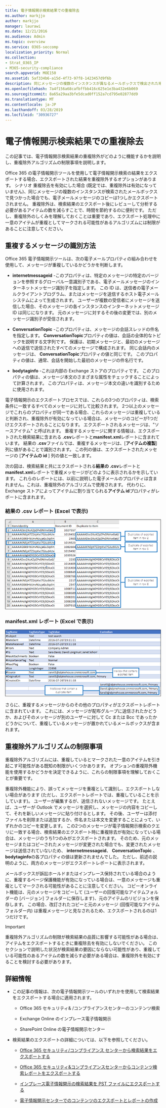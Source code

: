 ```yaml
---
title: 電子情報開示検索結果での重複除去
ms.author: markjjo
author: markjjo
manager: laurawi
ms.date: 12/21/2016
ms.audience: Admin
ms.topic: overview
ms.service: O365-seccomp
localization_priority: Normal
ms.collection:
- Strat_O365_IP
- M365-security-compliance
search.appverid: MOE150
ms.assetid: 5af334b6-a15d-4f73-97f8-1423457d9f6b
description: 同じメッセージの複数のインスタンスが異なるメールボックスで検出された場合でも、エクスポートされる電子情報開示検索結果の重複を除外するオプションがあります。
ms.openlocfilehash: 7a4f156a68cafbffbb416c625e1e3ba432e6b069
ms.sourcegitcommit: 8a65a29aa3bfe5dcad0ff152a7cd795e02877dd9
ms.translationtype: MT
ms.contentlocale: ja-JP
ms.lasthandoff: 03/28/2019
ms.locfileid: "30936727"
---
```

# <a name="de-duplication-in-ediscovery-search-results"></a>電子情報開示検索結果での重複除去

この記事では、電子情報開示検索結果の重複除外がどのように機能するかを説明し、重複除外アルゴリズムの制限事項を説明します。
  
Office 365 の電子情報開示ツールを使用して電子情報開示検索の結果をエクスポートする場合、エクスポートされた結果を重複除外するオプションがあります。 シナリオ 重複除去を有効にした場合 (既定では、重複除外は有効になっていません)、同じメッセージの複数のインスタンスが検索されたメールボックスで見つかった場合でも、電子メールメッセージのコピーは1つしかエクスポートされません。 重複除外は、検索結果のエクスポート後にレビューして分析する必要があるアイテムの数を減らすことで、時間を節約するのに便利です。 ただし、重複除外のしくみを理解しておくことは重要であり、エクスポート処理中に一意のアイテムが重複としてマークされる可能性があるアルゴリズムには制限があることに注意してください。
  
## <a name="how-duplicate-messages-are-identified"></a>重複するメッセージの識別方法

Office 365 電子情報開示ツールは、次の電子メールプロパティの組み合わせを使用して、メッセージが重複しているかどうかを判断します。
  
- **internetmessageid** -このプロパティは、特定のメッセージの特定のバージョンを参照するグローバル一意識別子である、電子メールメッセージのインターネットメッセージ識別子を指定します。 この ID は、送信者の電子メールクライアントプログラム、またはメッセージを送信するホスト電子メールシステムによって生成されます。 ユーザーが複数の受信者にメッセージを送信した場合、そのメッセージの各インスタンスのインターネットメッセージ ID は同じになります。 元のメッセージに対するその後の変更では、別のメッセージ識別子が受信されます。 
    
- **ConversationTopic** -このプロパティは、メッセージの会話スレッドの件名を指定します。 **ConversationTopic**プロパティの値は、会話の全体的なトピックを説明する文字列です。 保護は、初期メッセージと、最初のメッセージへの返信で送信されたすべてのメッセージで構成されます。 同じ会話内のメッセージは、 **ConversationTopic**プロパティの値と同じです。 このプロパティの値は、通常、会話を開始した最初のメッセージの件名行です。 
    
- **bodytaginfo** -これは内部の Exchange ストアのプロパティです。 このプロパティの値は、メッセージ本文のさまざまな属性をチェックすることによって計算されます。 このプロパティは、メッセージ本文の違いを識別するために使用されます。 
    
電子情報開示のエクスポートプロセスでは、これらの3つのプロパティは、検索条件に一致するすべてのメッセージに対して比較されます。 2つ以上のメッセージでこれらのプロパティが同一である場合、これらのメッセージは重複していると判断され、重複除外が有効になっている場合は、メッセージのコピーが1つだけエクスポートされることになります。 エクスポートされるメッセージは、"ソースアイテム" と呼ばれます。 重複するメッセージに関する情報は、エクスポートされた検索結果に含まれる **.csv**レポートと**manifest.xml**レポートに含まれています。 結果の **.csv**ファイルでは、重複するメッセージは、[**アイテムの複製**] 列に値があることで識別されます。 この列の値は、エクスポートされたメッセージの [**アイテムの id** ] 列の値と一致します。 
  
次の図は、検索結果と共にエクスポートされる**結果の .csv**レポートと**manifest.xml**レポートで重複メッセージがどのように表示されるかを示しています。 これらのレポートには、以前に説明した電子メールのプロパティは含まれません。これは、重複除外のアルゴリズムで使用されます。 代わりに、Exchange ストアによってアイテムに割り当てられる**アイテム id**プロパティがレポートに含まれます。 
  
 ### <a name="resultscsv-report-viewed-in-excel"></a>結果の .csv レポート (Excel で表示)
  
![結果 .csv レポートでの重複アイテムに関する情報の表示](media/e3d64004-3b91-4cba-b6f3-934b46cbdcdb.png)
  
 ### <a name="manifestxml-report-viewed-in-excel"></a>manifest.xml レポート (Excel で表示)
  
![manifest.xml レポートでの重複アイテムに関する情報の表示](media/69aa4786-9883-46ff-bcae-b35e0daf4a6d.png)
  
さらに、重複するメッセージからのその他のプロパティがエクスポートレポートに含まれています。 これには、メッセージが配布グループに送信されたかどうか、およびそのメッセージが別のユーザーに対して Cc または Bcc であったかどうかについて、重複しているメッセージが置かれているメールボックスが含まれます。
  
## <a name="limitations-of-the-de-duplication-algorithm"></a>重複除外アルゴリズムの制限事項

重複除外アルゴリズムには、重複しているとマークされた一意のアイテムを引き起こす可能性がある既知の制限がいくつかあります。 オプションの重複除外機能を使用するかどうかを決定できるように、これらの制限事項を理解しておくことが重要です。
  
重複除外機能により、誤ってメッセージを重複として識別し、エクスポートしない場合があります (ただし、エクスポートレポートでは、重複していることを示しています)。 ユーザーが編集するが、送信されないメッセージです。 たとえば、ユーザーが Outlook でメッセージを選択し、メッセージの内容をコピーして、それを新しいメッセージに貼り付けるとします。 その後、ユーザーは添付ファイルを削除または追加するか、件名または本文を変更することによって、いずれかのコピーを変更します。 この2つのメッセージが電子情報開示検索のクエリに一致する場合、検索結果のエクスポート時に重複除去が有効になっている場合は、メッセージのうち1つのみがエクスポートされます。 そのため、元のメッセージまたはコピーされたメッセージが変更された場合でも、変更されたメッセージは送信されていないため、 **internetmessageid**、 **ConversationTopic** 、 **bodytaginfo**の各プロパティの値は更新されませんでした。 ただし、前述の説明のように、両方のメッセージがエクスポートレポートに表示されます。 
  
メールボックスが訴訟ホールドまたはインプレース保持されている場合のように、重複するページ保護機能が有効になっている場合は、一意のメッセージも重複としてマークされる可能性があることに注意してください。 コピーオンライト機能は、元のメッセージをコピーして (ユーザーの回復可能なアイテムフォルダーの [バージョン] フォルダーに保存します)、元のアイテムのリビジョンを保存します。 この場合、改訂されたコピーと元のメッセージ (回復可能なアイテムフォルダー内) は重複メッセージと見なされるため、エクスポートされるのは1つだけです。
  
> [!IMPORTANT]
> 重複除外アルゴリズムの制限が検索結果の品質に影響する可能性がある場合は、アイテムをエクスポートするときに重複除去を有効にしないでください。 このセクションで説明した状況が検索結果の要因にならない可能性があり、重複している可能性のあるアイテムの数を減らす必要がある場合は、重複除外を有効にすることを検討する必要があります。 
  
## <a name="more-information"></a>詳細情報

- この記事の情報は、次の電子情報開示ツールのいずれかを使用して検索結果をエクスポートする場合に適用されます。
    
  - Office 365 セキュリティ&amp; /コンプライアンスセンターのコンテンツ検索
    
  - Exchange Online のインプレース電子情報開示
    
  - SharePoint Online の電子情報開示センター
    
- 検索結果のエクスポートの詳細については、以下を参照してください。
    
  - [Office 365 セキュリティ/コンプライアンス センターから検索結果をエクスポートする](export-search-results.md)
    
  - [Office 365 セキュリティ&amp;コンプライアンスセンターからコンテンツ検索レポートをエクスポートする](export-a-content-search-report.md)
    
  - [インプレース電子情報開示の検索結果を PST ファイルにエクスポートする](https://go.microsoft.com/fwlink/p/?linkid=832671)
    
  - [電子情報開示センターでのコンテンツのエクスポートとレポートの作成](https://support.office.com/article/7b2ea190-5f9b-4876-86e5-4440354c381a)

